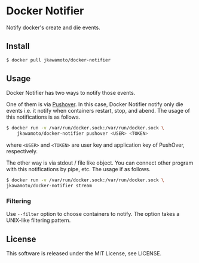 # Docker Notifier
Notify docker's create and die events.

## Install
```sh
$ docker pull jkawamoto/docker-notifier
```

## Usage
Docker Notifier has two ways to notify those events.

One of them is via [Pushover](https://pushover.net/).
In this case, Docker Notifier notify only die events
i.e. it notify when containers restart, stop, and abend.
The usage of this notifications is as follows.

```sh
$ docker run -v /var/run/docker.sock:/var/run/docker.sock \
    jkawamoto/docker-notifier pushover <USER> <TOKEN>
```

where `<USER>` and `<TOKEN>` are user key and application key of PushOver, respectively.

The other way is via stdout / file like object.
You can connect other program with this notifications by pipe, etc.
The usage if as follows.

```bash
$ docker run -v /var/run/docker.sock:/var/run/docker.sock \
jkawamoto/docker-notifier stream
```

### Filtering
Use `--filter` option to choose containers to notify.
The option takes a UNIX-like filtering pattern.

## License
This software is released under the MIT License, see LICENSE.
